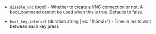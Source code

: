 <!-- Code generated from the comments of the VNCConfig struct in common/bootcommand/config.go; DO NOT EDIT MANUALLY -->

-   `disable_vnc` (bool) - Whether to create a VNC connection or not. A boot_command cannot be used
    when this is true. Defaults to false.
    
-   `boot_key_interval` (duration string | ex: "1h5m2s") - Time in ms to wait between each key press
    